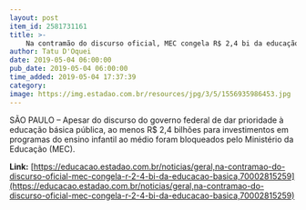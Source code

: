 ```yaml
---
layout: post
item_id: 2581731161
title: >-
    Na contramão do discurso oficial, MEC congela R$ 2,4 bi da educação básica
author: Tatu D'Oquei
date: 2019-05-04 06:00:00
pub_date: 2019-05-04 06:00:00
time_added: 2019-05-04 17:37:39
category: 
image: https://img.estadao.com.br/resources/jpg/3/5/1556935986453.jpg
---
```


SÃO PAULO – Apesar do discurso do governo federal de dar prioridade à educação básica pública, ao menos R$ 2,4 bilhões para investimentos em programas do ensino infantil ao médio foram bloqueados pelo Ministério da Educação (MEC).

**Link:** [https://educacao.estadao.com.br/noticias/geral,na-contramao-do-discurso-oficial-mec-congela-r-2-4-bi-da-educacao-basica,70002815259](https://educacao.estadao.com.br/noticias/geral,na-contramao-do-discurso-oficial-mec-congela-r-2-4-bi-da-educacao-basica,70002815259)


